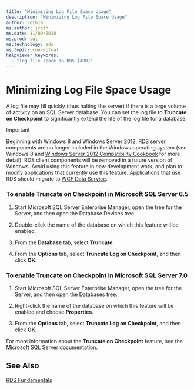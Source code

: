 ```yaml
---
title: "Minimizing Log File Space Usage"
description: "Minimizing Log File Space Usage"
author: rothja
ms.author: jroth
ms.date: 11/09/2018
ms.prod: sql
ms.technology: ado
ms.topic: conceptual
helpviewer_keywords:
  - "log file space in RDS [ADO]"
---
```

# Minimizing Log File Space Usage
A log file may fill quickly (thus halting the server) if there is a large volume of activity on an SQL Server database. You can set the log file to **Truncate on Checkpoint** to significantly extend the life of the log file for a database.  
  
> [!IMPORTANT]
>  Beginning with Windows 8 and Windows Server 2012, RDS server components are no longer included in the Windows operating system (see Windows 8 and [Windows Server 2012 Compatibility Cookbook](https://www.microsoft.com/download/details.aspx?id=27416) for more detail). RDS client components will be removed in a future version of Windows. Avoid using this feature in new development work, and plan to modify applications that currently use this feature. Applications that use RDS should migrate to [WCF Data Service](/dotnet/framework/wcf/).  
  
### To enable Truncate on Checkpoint in Microsoft SQL Server 6.5  
  
1.  Start Microsoft SQL Server Enterprise Manager, open the tree for the Server, and then open the Database Devices tree.  
  
2.  Double-click the name of the database on which this feature will be enabled.  
  
3.  From the **Database** tab, select **Truncate**.  
  
4.  From the **Options** tab, select **Truncate Log on Checkpoint**, and then click **OK**.  
  
### To enable Truncate on Checkpoint in Microsoft SQL Server 7.0  
  
1.  Start Microsoft SQL Server Enterprise Manager, open the tree for the Server, and then open the Databases tree.  
  
2.  Right-click the name of the database on which this feature will be enabled and choose **Properties**.  
  
3.  From the **Options** tab, select **Truncate Log on Checkpoint**, and then click **OK**.  
  
 For more information about the **Truncate on Checkpoint** feature, see the Microsoft SQL Server documentation.  
  
## See Also  
 [RDS Fundamentals](./rds-fundamentals.md)